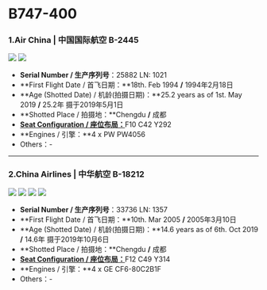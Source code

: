 # B747-400

### 1.Air China | 中国国际航空     B-2445

![](http://cdn.eternityqjl.top/B744_CA_B-2445_3.jpg)
![](http://cdn.eternityqjl.top/B744_CA_B-2445_1.jpg)

- **Serial Number / 生产序列号**：25882   LN: 1021
- **First Flight Date / 首飞日期：**18th. Feb 1994  **/**  1994年2月18日
- **Age (Shotted Date) / 机龄(拍摄日期)：**25.2 years as of 1st. May 2019  **/**  25.2年  摄于2019年5月1日
- **Shotted Place / 拍摄地：**Chengdu  **/**  成都
- [**Seat Configuration / 座位布局：**](http://www.airchina.com.cn/cn/info/flight-experience/cabin-type-view/956.shtml)F10 C42 Y292
- **Engines / 引擎：**4 x PW PW4056
- Others：-

****

### 2.China Airlines | 中华航空     B-18212

![](http://cdn.eternityqjl.top/B744_CI_B-18212_2.jpg)
![](http://cdn.eternityqjl.top/B744_CI_B-18212_1.jpg)
![](http://cdn.eternityqjl.top/B744_CI_B-18212_4.jpg)
![](http://cdn.eternityqjl.top/B744_CI_B-18212_7.jpg)

- **Serial Number / 生产序列号**：33736  LN: 1357
- **First Flight Date / 首飞日期：**10th. Mar 2005  **/**  2005年3月10日
- **Age (Shotted Date) / 机龄(拍摄日期)：**14.6 years as of 6th. Oct 2019  **/**  14.6年  摄于2019年10月6日
- **Shotted Place / 拍摄地：**Chengdu  **/**  成都
- [**Seat Configuration / 座位布局：**](https://www.china-airlines.com/tw/zh/Images/744-LOPA_tcm40-18618.jpg)F12 C49 Y314
- **Engines / 引擎：**4 x GE CF6-80C2B1F
- Others：-